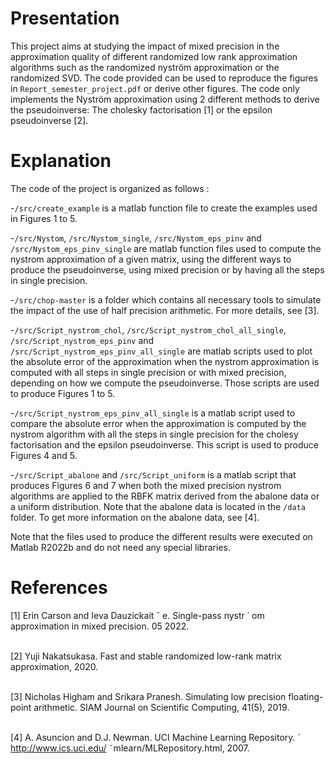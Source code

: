 # Presentation
This project aims at studying the impact of mixed precision in the approximation quality of different randomized low rank approximation algorithms
such as the randomized nyström approximation or the randomized SVD. The code provided can be used to reproduce the figures in ```Report_semester_project.pdf```
or derive other figures. The code only implements the Nyström approximation using 2 different methods to derive the pseudoinverse:
The cholesky factorisation [1] or the epsilon pseudoinverse [2].

# Explanation
The code of the project is organized as follows :

-```/src/create_example``` is a matlab function file to create the examples used in Figures 1 to 5.

-```/src/Nystom```, ```/src/Nystom_single```, ```/src/Nystom_eps_pinv``` and ```/src/Nystom_eps_pinv_single``` are matlab function files used to compute
the nystrom approximation of a given matrix, using the different ways to produce the pseudoinverse, using mixed precision or by having all the steps in single precision.

-```/src/chop-master``` is a folder which contains all necessary tools to simulate the impact of the use of half precision arithmetic. For more details, see [3].

-```/src/Script_nystrom_chol```, ```/src/Script_nystrom_chol_all_single```, ```/src/Script_nystrom_eps_pinv``` and ```/src/Script_nystrom_eps_pinv_all_single``` are matlab scripts used to
plot the absolute error of the approximation when the nystrom approximation is computed with all steps in single precision or with mixed precision, depending on how we compute the pseudoinverse.
Those scripts are used to produce Figures 1 to 5.

-```/src/Script_nystrom_eps_pinv_all_single``` is a matlab script used to compare the absolute error when the approximation is computed by the nystrom algorithm with all the steps in single
precision for the cholesy factorisation and the epsilon pseudoinverse. This script is used to produce Figures 4 and 5.

-```/src/Script_abalone``` and ```/src/Script_uniform``` is a matlab script that produces Figures 6 and 7 when both the mixed precision nystrom algorithms are applied to the RBFK matrix derived 
from the abalone data or a uniform distribution. Note that the abalone data is located in the ```/data``` folder. To get more information on the abalone data, see [4].

Note that the files used to produce the different results were executed on Matlab R2022b and do not need any special libraries.

# References
[1] Erin Carson and Ieva Dauzickait ˇ e. Single-pass nystr ˙ om approximation in mixed precision. 05 2022.<br /><br />

[2] Yuji Nakatsukasa. Fast and stable randomized low-rank matrix approximation, 2020.<br /><br />

[3] Nicholas Higham and Srikara Pranesh. Simulating low precision floating-point arithmetic. SIAM Journal
on Scientific Computing, 41(5), 2019.<br /><br />

[4] A. Asuncion and D.J. Newman. UCI Machine Learning Repository. ´ http://www.ics.uci.edu/
˜mlearn/MLRepository.html, 2007.<br /><br />
